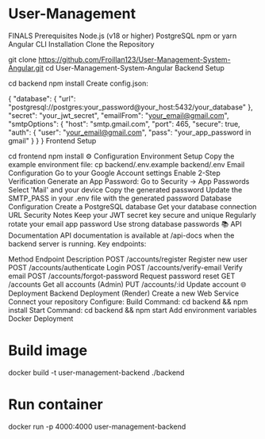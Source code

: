 # User-Management
FINALS 
Prerequisites
Node.js (v18 or higher)
PostgreSQL
npm or yarn
Angular CLI
Installation
Clone the Repository

git clone https://github.com/Froillan123/User-Management-System-Angular.git
cd User-Management-System-Angular
Backend Setup

cd backend
npm install
Create config.json:

{
  "database": {
    "url": "postgresql://postgres:your_password@your_host:5432/your_database"
  },
  "secret": "your_jwt_secret",
  "emailFrom": "your_email@gmail.com",
  "smtpOptions": {
    "host": "smtp.gmail.com", 
    "port": 465,
    "secure": true,
    "auth": {
      "user": "your_email@gmail.com",
      "pass": "your_app_password in gmail"
    }
  }
}
Frontend Setup

cd frontend
npm install
⚙️ Configuration
Environment Setup
Copy the example environment file:
cp backend/.env.example backend/.env
Email Configuration
Go to your Google Account settings
Enable 2-Step Verification
Generate an App Password:
Go to Security → App Passwords
Select 'Mail' and your device
Copy the generated password
Update the SMTP_PASS in your .env file with the generated password
Database Configuration
Create a PostgreSQL database
Get your database connection URL
Security Notes
Keep your JWT secret key secure and unique
Regularly rotate your email app password
Use strong database passwords
📚 API Documentation
API documentation is available at /api-docs when the backend server is running. Key endpoints:

Method	Endpoint	Description
POST	/accounts/register	Register new user
POST	/accounts/authenticate	Login
POST	/accounts/verify-email	Verify email
POST	/accounts/forgot-password	Request password reset
GET	/accounts	Get all accounts (Admin)
PUT	/accounts/:id	Update account
🌐 Deployment
Backend Deployment (Render)
Create a new Web Service
Connect your repository
Configure:
Build Command: cd backend && npm install
Start Command: cd backend && npm start
Add environment variables
Docker Deployment
# Build image
docker build -t user-management-backend ./backend

# Run container
docker run -p 4000:4000 user-management-backend
